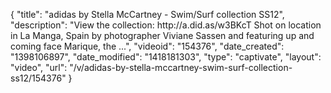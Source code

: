 {
    "title": "adidas by Stella McCartney - Swim\/Surf collection SS12",
    "description": "View the collection: http:\/\/a.did.as\/w3BKcT Shot on location in La Manga, Spain by photographer Viviane Sassen and featuring up and coming face Marique, the ...",
    "videoid": "154376",
    "date_created": "1398106897",
    "date_modified": "1418181303",
    "type": "captivate",
    "layout": "video",
    "url": "\/v\/adidas-by-stella-mccartney-swim-surf-collection-ss12\/154376"
}